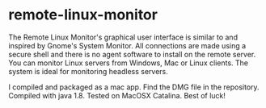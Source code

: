 # remote-linux-monitor
The Remote Linux Monitor's graphical user interface is similar to and inspired by Gnome's System Monitor. All connections are made using a secure shell and there is no agent software to install on the remote server. You can monitor Linux servers from Windows, Mac or Linux clients. The system is ideal for monitoring headless servers.

I compiled and packaged as a mac app. Find the DMG file in the repository.
Compiled with java 1.8. Tested on MacOSX Catalina.
Best of luck!
